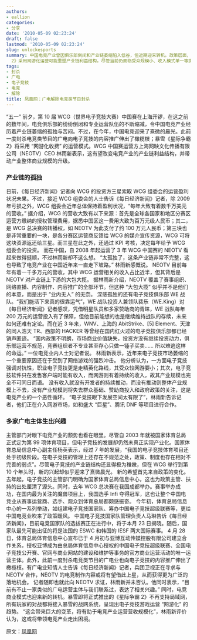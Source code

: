 ```yaml
---
authors:
- eallion
categories:
- 分享
date: '2010-05-09 02:23:24'
draft: false
lastmod: '2010-05-09 02:23:24'
slug: unlockesports
summary: 中国电竞产业曾因俱乐部倒闭和产业链萎缩陷入低谷，但近期迎来转机。政策层面，体育总局明确主管电竞并组建国家队，广电机构也开始关注电竞内容推广。商业模式上，《星际争霸
  2》采用网游化运营可能重塑产业链利益结构。尽管当前仍面临受众规模小、收入模式单一等挑战，但行业正显现复苏迹象！
tags:
- 封杀
- 广电
- 电子竞技
- 电竞
- 解除
title: 凤凰网：广电解除电竞类节目封杀
---
```

“五一” 前夕，第 10 届 WCG（世界电子竞技大赛）中国赛在上海开锣，在这之前的数年间，电竞俱乐部的纷纷倒闭和专业运营队伍的不断缩减，令中国电竞产业经历着产业链萎缩的孤独与苦闷。不过，在今年，中国电竞迎来了熹微的晨光。此前一度封杀电竞类节目的广电向电子竞技的内容推广伸出了橄榄枝；暴雪《星际争霸 2》将采用 “网游化收费” 的运营模式。WCG 中国赛运营方上海网映文化传播有限公司（NEOTV）CEO 林雨新表示，这有望改变电竞产业的产业链利益结构，并带动产业整体商业规模的升级。

### <strong > 产业链的孤独 </strong>

日前，《每日经济新闻》记者向 WCG 的投资方三星索取 WCG 组委会的运营盈利状况未果。不过，接近 WCG 组委会的人士告诉《每日经济新闻》记者，除 2009 年亏损之外，WCG 组委会近年总体保持着盈利状况，“每年大致有着数千万美元的营收。”
据介绍，WCG 的营收大致有以下来源：首先是全球各国家和地区分赛区运营方缴纳的授权管理费用，据悉中国区这一费用大致为百万元级人民币；其二，是 WCG 总决赛的转播权，如 NEOTV 为此支付了约 100 万元人民币；第三块也是非常重要的一块，是各分赛区运营商反馈给 WCG 的媒介宣传资源，WCG 可将这块资源返还给三星。而三星在此之外，还通过 KPI 考核，决定每年给予 WCG 组委会的投资。
而在中国，自 2008 年起运营了 3 年 WCG 中国赛的 NEOTV 看起来做得挺顺，不过林雨新却不这么想。
“太孤独了，这条产业链非常不完整，这也导致了电竞产业在中国近年来一直走下坡路。” 林雨新感慨说。
NEOTV 目前每年有着一千多万元的营收，其中 WCG 运营相关的收入占比近半，但其背后是 NEOTV 对产业链上下游的大包大揽。
据林雨新介绍，NEOTV 覆盖了赛事组织、网络直播、内容制作、内容推广的全部环节。但这种 “大包大揽” 似乎并不是他们的本意，而是出于 “业内无人” 的无奈。
深感孤独的还有电子竞技俱乐部 WE 战队。“我们能活下来真的很靠运气”，WE 战队投资人兼领队裴乐（WE.King）对《每日经济新闻》记者感叹，凭借明星队员和多家赞助商的青睐，WE 战队每年 200 万元的运营投入有了保障，但他目前能想的也是继续维持战队的存续，未来如何还难有定论。而在近 3 年来，WNV、上海的 AbitStrike、[5] Element、天津的同人浩天 TR、西部的 HACKER 等曾经在国内红火过的电子竞技俱乐部都已经销声匿迹。
“国内政策不明朗，市场商业价值缺失，投资方没有继续投资动力，俱乐部运营不规范，竞赛组织者不专业甚至存心只做一锤子买卖…… 所以难逃这样的命运。” 一位电竞业内人士对记者说。
林雨新表示，近年来电子竞技市场萎缩的一个重要原因还在于受到了网络游戏的强烈冲击。
他分析认为，一方面电子竞技强调对抗性，职业电子竞技更是走精英化路线，其受众较网游要小；其次，电子竞技软件只在发售客户端时能有收入，而网游则有着持续的收入，故其产业规模也完全不可同日而语。
没有收入就没有开发者的持续推动，而没有推动则整体产业规模上不去，没有产业规模则将失去群众基础、赞助商投入和政府政策的关注，这是电竞产业的一个恶性循环。
“电子竞技眼下发展空间太有限了”，林雨新告诉记者，他们正在介入网游市场，如和盛大 “巨星”、腾讯 DNF 等项目进行合作。

### <strong > 多家广电主体生出兴趣 </strong>

主管部门对眼下电竞产业的颓势也看在眼里。尽管自 2003 年就被国家体育总局正式定为第 99 项体育项目，但电子竞技的发展却仍然未真正实现产业化。国家体育总局信息中心副主任杨英表示，经过 7 年的发展，“我国的电子竞技体育项目还处于初级阶段。在电子竞技的管理上还存在不规范之处，政策、制度也存在相对不完善的弱点”。尽管电子竞技的产业链结构还显得极为稚嫩，但在 WCG 举行到第 10 个年头时，新的兴起却似乎迎来了熹微晨光。
新的希望首先来自政策的变化。去年起，电子竞技的主管部门明确为国家体育总局信息中心，这也为政策主管、扶持的出处厘清了源头。同时，去年 WCG 总决赛在我国成都举办。赛事举办成功，在国内最为关注的魔兽项目上，我国选手 Infi 夺得冠军，这也让整个中国电竞业从赛事运营商、选手、观众到体育总局都颇感振奋。
今年初，体育总局信息中心的一系列举动，如组建电子竞技国家队、筹办中国电子竞技超级联赛等，更给中国电竞业吹来了政策暖风。
中国电子竞技国家队管理负责人马琳告诉《每日经济新闻》，目前电竞国家队的选拔赛正在进行中，将于本月 23 日揭晓。随后，国家队最先可能出征的将是法国的 ESWC 和韩国的 IESF 两大国际赛事。
4 月 28 日，体育总局体育信息中心宣布已于 4 月初与亚博互动传媒控股有限公司建立合作关系，授权亚博成为由总局体育信息中心授权的中国电子竞技超级联赛、全国电子竞技公开赛、官网与商业网站的建设和维护等事务的官方商业运营活动的唯一运营主体。此外，此前一度封杀电竞类节目的广电业也向电子竞技的内容推广伸出了橄榄枝。有广电业知情人士告诉《每日经济新闻》记者，兵团卫视正在寻求与 NEOTV 合作，NEOTV 的电竞制作内容或将有望借此上星，从而获得更为广泛的落地机会。
记者随即也就此向 NEOTV 求证，林雨新并未否认。他同时表示，“目前有不止一家类似的广电运营主体与我们联系过，表达了相关兴趣。”
同时，电竞商业模式也迎来新的转机。暴雪即将正式推出的《星际争霸 2》不再支持局域网，所有玩家的对战都将接入暴雪的战网系统，呈现出电子竞技游戏运营 “网游化” 的趋势。
“这会带来巨大的变革，将有助于电竞产业运营营收规模化”，林雨新评价认为，这或将带领电竞产业走出困境。

原文：[凤凰网](http://tech.ifeng.com/it/detail_2010_05/07/1493196_0.shtml)